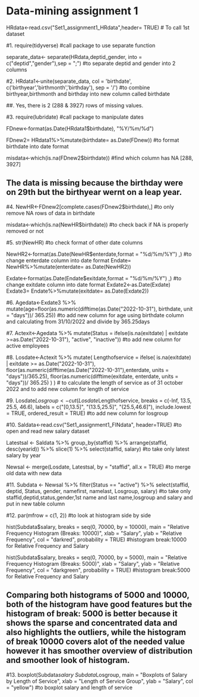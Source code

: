 # Data-mining assignment 1
HRdata<-read.csv("Set1_assignment1_HRdata",header= TRUE) # To call 1st dataset

#1.
require(tidyverse) #call package to use separate function

separate_data<- separate(HRdata,deptid_gender, into = c("deptid","gender"),sep = ";") #to separate deptid and gender into 2 columns


#2.
HRdata1<-unite(separate_data, col = 'birthdate', c('birthyear','birthmonth','birthday'), sep = '/') #to combine birthyear,birthmonth and birthday into new column called birthdate

##. Yes, there is 2 (288 & 3927) rows of missing values. 


#3.
require(lubridate) #call package to manipulate dates

FDnew<-format(as.Date(HRdata1$birthdate), "%Y/%m/%d") 

FDnew2= HRdata1%>%mutate(birthdate= as.Date(FDnew)) #to format birthdate into date format

misdata<-which(is.na(FDnew2$birthdate)) #find which column has NA [288, 3927]

## The data is missing because the birthday were on 29th but the birthyear wernt on a leap year.


#4.
NewHR<-FDnew2[complete.cases(FDnew2$birthdate),] #to only remove NA rows of data in birthdate

misdata<-which(is.na(NewHR$birthdate)) #to check back if NA is properly removed or not


#5.
str(NewHR) #to check format of other date columns

NewHR2<-format(as.Date(NewHR$enterdate,format = "%d/%m/%Y") ,) #to change enterdate column into date format
Endate= NewHR%>%mutate(enterdate= as.Date(NewHR2))

Exdate<-format(as.Date(Endate$exitdate,format = "%d/%m/%Y") ,) #to change exitdate column into date format
Exdate2<-as.Date(Exdate)
Exdate3= Endate%>%mutate(exitdate= as.Date(Exdate2))


#6.
Agedata<-Exdate3 %>% mutate(age=floor(as.numeric(difftime(as.Date("2022-10-31"), birthdate, unit = "days"))/ 365.25)) #to add new column for age using birthdate column and calculating from 31/10/2022 and divide by 365.25days


#7.
Actexit<-Agedata %>% mutate(Status = ifelse(is.na(exitdate) | exitdate >=as.Date("2022-10-31"), "active", "inactive")) #to add new column for active employees


#8.
Losdate<-Actexit %>% 
  mutate(
    Lengthofservice = ifelse(
      is.na(exitdate) | exitdate >= as.Date("2022-10-31"),
      floor(as.numeric(difftime(as.Date("2022-10-31"),enterdate, units = "days"))/365.25),
      floor(as.numeric(difftime(exitdate, enterdate, units = "days"))/ 365.25)
    )
  ) # to calculate the length of service as of 31 october 2022 and to add new column for length of service


#9.
Losdate$Losgroup<- cut(Losdate$Lengthofservice, breaks = c(-Inf, 13.5, 25.5, 46.6), labels = c("[0,13.5]", "(13.5,25.5]", "(25.5,46.6]"), include.lowest = TRUE, ordered_result = TRUE) #to add new column for losgroup


#10.
Saldata<-read.csv("Set1_assignment1_FINdata", header=TRUE) #to open and read new salary dataset

Latestsal <- Saldata %>%
  group_by(staffid) %>%
  arrange(staffid, desc(yearid)) %>%
  slice(1) %>%
  select(staffid, salary) #to take only latest salary by year

Newsal <- merge(Losdate, Latestsal, by = "staffid", all.x = TRUE) #to merge old data with new data


#11.
Subdata <- Newsal %>%
  filter(Status == "active") %>%
  select(staffid, deptid, Status, gender, namefirst, namelast, Losgroup, salary) #to take only staffid,deptid,status,gender,1st name and last name,losgroup and salary and put in new table column


#12.
par(mfrow = c(1, 2)) #to look at histogram side by side

hist(Subdata$salary, breaks = seq(0, 70000, by = 10000), main = "Relative Frequency Histogram (Breaks: 10000)", xlab = "Salary", ylab = "Relative Frequency", col = "darkred", probability = TRUE) #histogram break:10000 for Relative Frequency and Salary

hist(Subdata$salary, breaks = seq(0, 70000, by = 5000), main = "Relative Frequency Histogram (Breaks: 5000)", xlab = "Salary", ylab = "Relative Frequency", col = "darkgreen", probability = TRUE) #histogram break:5000 for Relative Frequency and Salary

## Comparing both histograms of 5000 and 10000, both of the histogram have good features but the histogram of break: 5000 is better because it shows the sparse and concentrated data and also highlights the outliers, while the histogram of break 10000 covers alot of the needed value however it has smoother overview of distribution and smoother look of histogram.


#13.
boxplot(Subdata$salary ~ Subdata$Losgroup, main = "Boxplots of Salary by Length of Service", xlab = "Length of Service Group", ylab = "Salary", col = "yellow") #to boxplot salary and length of service

